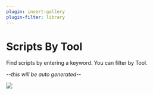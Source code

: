 ```yaml
---
plugin: insert-gallery
plugin-filter: library
---
```


# Scripts By Tool

Find scripts by entering a keyword. You can filter by Tool.

*--this will be auto generated--*


<img src="https://m365-visitor-stats.azurewebsites.net/script-samples/bytool" class="img-visitor" aria-hidden="true" />
